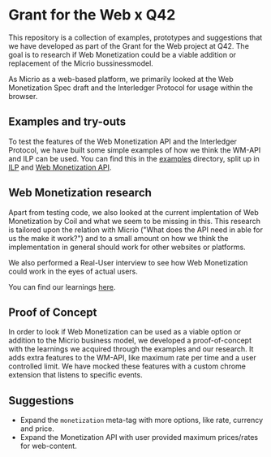 # Grant for the Web x Q42

This repository is a collection of examples, prototypes and suggestions that we have developed as part of the Grant for the Web project at Q42. The goal is to research if Web Monetization could be a viable addition or replacement of the Micrio bussinessmodel.

As Micrio as a web-based platform, we primarily looked at the Web Monetization Spec draft and the Interledger Protocol for usage within the browser.

## Examples and try-outs

To test the features of the Web Monetization API and the Interledger Protocol, we have built some simple examples of how we think the WM-API and ILP can be used. You can find this in the [examples]() directory, split up in [ILP]() and [Web Monetization API]().

## Web Monetization research

Apart from testing code, we also looked at the current implentation of Web Monetization by Coil and what we seem to be missing in this. This research is tailored upon the relation with Micrio ("What does the API need in able for us the make it work?") and to a small amount on how we think the implementation in general should work for other websites or platforms.

We also performed a Real-User interview to see how Web Monetization could work in the eyes of actual users.

You can find our learnings [here]().

## Proof of Concept

In order to look if Web Monetization can be used as a viable option or addition to the Micrio business model, we developed a proof-of-concept with the learnings we acquired through the examples and our research. It adds extra features to the WM-API, like maximum rate per time and a user controlled limit. We have mocked these features with a custom chrome extension that listens to specific events.

## Suggestions

- Expand the `monetization` meta-tag with more options, like rate, currency and price.
- Expand the Monetization API with user provided maximum prices/rates for web-content.
